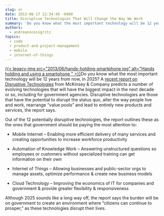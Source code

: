 ```yaml
---
slug: or
date: 2013-06-17 12:34:49 -0400
title: Disruptive Technologies That Will Change the Way We Work
summary: 'Do you know what the most important technology will be 12 years from now, in 2025? A recent report on Disruptive Technologies from McKinsey & Company predicts a number of evolving technologies that will have the biggest impact in the next decade or so, including'
authors:
  - andreanocesigritz
topics:
  - code
  - product-and-project-management
  - mobile
  - internet-of-things
---
```


<p>
  <a href="https://s3.amazonaws.com/digitalgov/_legacy-img/2013/06/hands-holding-smartphone.jpg">{{< legacy-img src="2013/06/hands-holding-smartphone.jpg" alt="Hands holding and using a smartphone " >}}</a>Do you know what the most important technology will be 12 years from now, in 2025? A <a href="http://www.mckinsey.com/insights/business_technology/disruptive_technologies">recent report on Disruptive Technologies</a> from McKinsey & Company predicts a number of evolving technologies that will have the biggest impact in the next decade or so, including for government agencies. Disruptive technologies are those that have the potential to disrupt the status quo, alter the way people live and work, rearrange &#8220;value pools&#8221; and lead to entirely new products and services, the report says.
</p>

<p>
  Out of the 12 potentially disruptive technologies, the report outlines these as the ones that government should be paying the most attention to:
</p>

  * <p>
      Mobile Internet &#8211; Enabling more efficient delivery of many services and creating opportunities to increase workforce productivity
    </p>

  * <p>
      Automation of Knowledge Work &#8211; Answering unstructured questions so employees or customers without specialized training can get information on their own
    </p>

  * <p>
      Internet of Things &#8211; Allowing businesses and public-sector orgs to manage assets, optimize performance & create new business models
    </p>

  * <p>
      Cloud Technology &#8211; Improving the economics of IT for companies and government & provide greater flexibility & responsiveness
    </p>

<p>
  Although 2025 sounds like a long way off, the report says the burden will be on government to create an environment where “citizens can continue to prosper,” as these technologies disrupt their lives.
</p>

<div>
</div>

<div>
</div>